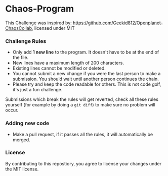 # Chaos-Program
This Challenge was inspired by: https://github.com/Geekid812/Openplanet-ChaosCollab, licensed under MIT


### Challenge Rules
- Only add **1 new line** to the program. It doesn't have to be at the end of the file.
- New lines have a maximum length of 200 characters.
- Existing lines cannot be modified or deleted.
- You cannot submit a new change if you were the last person to make a submission. You should wait until another person continues the chain.
- Please try and keep the code readable for others. This is not code golf, it's just a fun challenge.

Submissions which break the rules will get reverted, check all these rules yourself (for example by doing a `git diff`) to make sure no problem will occur.

### Adding new code
- Make a pull request, if it passes all the rules, it will automatically be merged.

### License
By contributing to this repostiory, you agree to license your changes under the MIT license.
